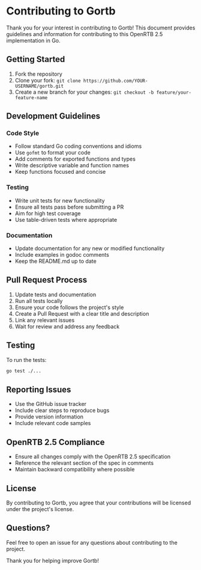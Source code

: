 # Contributing to Gortb

Thank you for your interest in contributing to Gortb! This document provides guidelines and information for contributing to this OpenRTB 2.5 implementation in Go.

## Getting Started

1. Fork the repository
2. Clone your fork: `git clone https://github.com/YOUR-USERNAME/gortb.git`
3. Create a new branch for your changes: `git checkout -b feature/your-feature-name`

## Development Guidelines

### Code Style

- Follow standard Go coding conventions and idioms
- Use `gofmt` to format your code
- Add comments for exported functions and types
- Write descriptive variable and function names
- Keep functions focused and concise

### Testing

- Write unit tests for new functionality
- Ensure all tests pass before submitting a PR
- Aim for high test coverage
- Use table-driven tests where appropriate

### Documentation

- Update documentation for any new or modified functionality
- Include examples in godoc comments
- Keep the README.md up to date

## Pull Request Process

1. Update tests and documentation
2. Run all tests locally
3. Ensure your code follows the project's style
4. Create a Pull Request with a clear title and description
5. Link any relevant issues
6. Wait for review and address any feedback

## Testing

To run the tests:

```bash
go test ./...
```

## Reporting Issues

- Use the GitHub issue tracker
- Include clear steps to reproduce bugs
- Provide version information
- Include relevant code samples

## OpenRTB 2.5 Compliance

- Ensure all changes comply with the OpenRTB 2.5 specification
- Reference the relevant section of the spec in comments
- Maintain backward compatibility where possible

## License

By contributing to Gortb, you agree that your contributions will be licensed under the project's license.

## Questions?

Feel free to open an issue for any questions about contributing to the project.

Thank you for helping improve Gortb!
